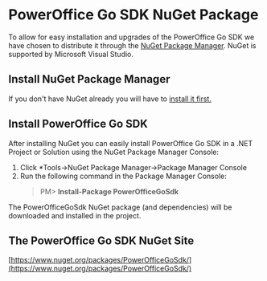 PowerOffice Go SDK NuGet Package
================================

To allow for easy installation and upgrades of the PowerOffice Go SDK we have chosen to distribute it through the [NuGet Package Manager](https://www.nuget.org/). NuGet is supported by Microsoft Visual Studio.

## Install NuGet Package Manager
If you don't have NuGet already you will have to [install it first.](http://docs.nuget.org/consume/installing-nuget)

## Install PowerOffice Go SDK
After installing NuGet you can easily install PowerOffice Go SDK in a .NET Project or Solution using the NuGet Package Manager Console:

1. Click *Tools->NuGet Package Manager->Package Manager Console
2. Run the following command in the Package Manager Console: 
	>PM> **Install-Package PowerOfficeGoSdk**

The PowerOfficeGoSdk NuGet package (and dependencies) will be downloaded and installed in the project.

## The PowerOffice Go SDK NuGet Site

[https://www.nuget.org/packages/PowerOfficeGoSdk/](https://www.nuget.org/packages/PowerOfficeGoSdk/)